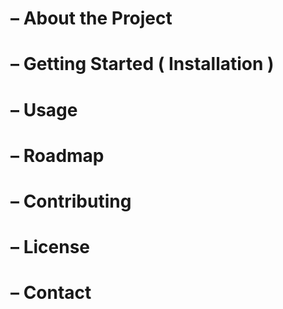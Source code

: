 # – About the Project

# – Getting Started ( Installation )

# – Usage

# – Roadmap

# – Contributing

# – License

# – Contact
